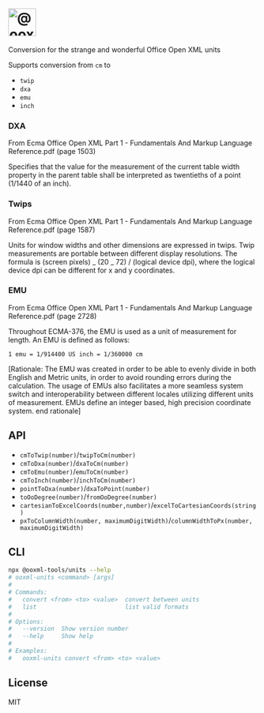 <h1>
    <picture>
        <source media="(prefers-color-scheme: dark)" srcset="https://ooxml-tools.github.io/design/images/units-dark.png">
        <source media="(prefers-color-scheme: light)" srcset="https://ooxml-tools.github.io/design/images/units-light.png">
        <img alt="@ooxml-tools/units" height="56" src="https://ooxml-tools.github.io/design/images/units-light.png">
    </picture>
</h1>

Conversion for the strange and wonderful Office Open XML units

Supports conversion from `cm` to

- `twip`
- `dxa`
- `emu`
- `inch`

### DXA

From Ecma Office Open XML Part 1 - Fundamentals And Markup Language Reference.pdf (page 1503)

Specifies that the value for the measurement of the current table width property in the parent table shall be interpreted as twentieths of a point (1/1440 of an inch).

### Twips

From Ecma Office Open XML Part 1 - Fundamentals And Markup Language Reference.pdf (page 1587)

Units for window widths and other dimensions are expressed in twips. Twip measurements are portable between different display resolutions. The formula is (screen pixels) _ (20 _ 72) / (logical device dpi), where the logical device dpi can be different for x and y coordinates.

### EMU

From Ecma Office Open XML Part 1 - Fundamentals And Markup Language Reference.pdf (page 2728)

Throughout ECMA-376, the EMU is used as a unit of measurement for length. An EMU is defined as follows:

```
1 emu = 1/914400 US inch = 1/360000 cm
```

[Rationale: The EMU was created in order to be able to evenly divide in both English and Metric units, in order to avoid rounding errors during the calculation. The usage of EMUs also facilitates a more seamless system switch and interoperability between different locales utilizing different units of measurement. EMUs define an integer based, high precision coordinate system. end rationale]

## API

- `cmToTwip(number)`/`twipToCm(number)`
- `cmToDxa(number)`/`dxaToCm(number)`
- `cmToEmu(number)`/`emuToCm(number)`
- `cmToInch(number)`/`inchToCm(number)`
- `pointToDxa(number)`/`dxaToPoint(number)`
- `toOoDegree(number)`/`fromOoDegree(number)`
- `cartesianToExcelCoords(number,number)`/`excelToCartesianCoords(string)`
- `pxToColumnWidth(number, maximumDigitWidth)`/`columnWidthToPx(number, maximumDigitWidth)`

## CLI

```bash
npx @ooxml-tools/units --help
# ooxml-units <command> [args]
#
# Commands:
#   convert <from> <to> <value>  convert between units
#   list                         list valid formats
#
# Options:
#   --version  Show version number                                       [boolean]
#   --help     Show help                                                 [boolean]
#
# Examples:
#   ooxml-units convert <from> <to> <value>
```

## License

MIT
